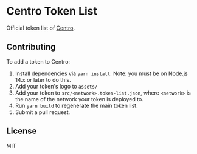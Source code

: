 # Centro Token List

Official token list of [Centro](https://centro.finance).

## Contributing

To add a token to Centro:

1. Install dependencies via `yarn install`. Note: you must be on Node.js 14.x or later to do this.
2. Add your token's logo to `assets/`
3. Add your token to `src/<network>.token-list.json`, where `<network>` is the name of the network your token is deployed to.
4. Run `yarn build` to regenerate the main token list.
5. Submit a pull request.

## License

MIT
